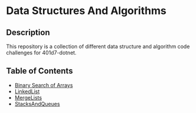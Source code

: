 # Data Structures And Algorithms

## Description

This repository is a collection of different data structure and algorithm code challenges for 401d7-dotnet.

## Table of Contents

* [Binary Search of Arrays](./BinarySearch/ReadMe.md)
* [LinkedList](./SLinkedList/ReadMe.md)
* [MergeLists](./LLMerge/ReadMe.md)
* [StacksAndQueues](./StacksAndQueues/ReadMe.md)
